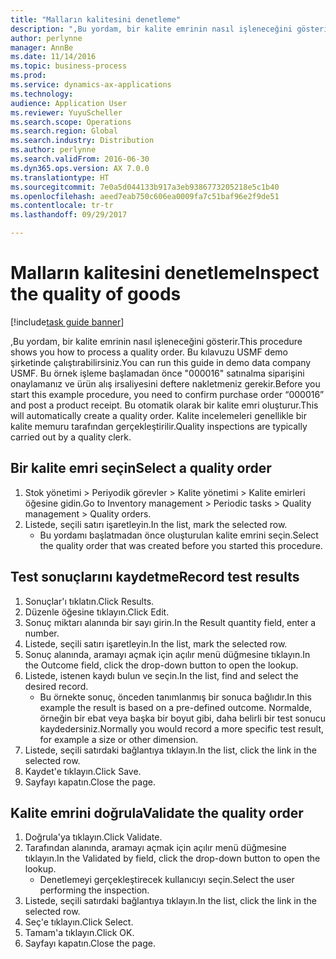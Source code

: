 ```yaml
---
title: "Malların kalitesini denetleme"
description: ",Bu yordam, bir kalite emrinin nasıl işleneceğini gösterir."
author: perlynne
manager: AnnBe
ms.date: 11/14/2016
ms.topic: business-process
ms.prod: 
ms.service: dynamics-ax-applications
ms.technology: 
audience: Application User
ms.reviewer: YuyuScheller
ms.search.scope: Operations
ms.search.region: Global
ms.search.industry: Distribution
ms.author: perlynne
ms.search.validFrom: 2016-06-30
ms.dyn365.ops.version: AX 7.0.0
ms.translationtype: HT
ms.sourcegitcommit: 7e0a5d044133b917a3eb9386773205218e5c1b40
ms.openlocfilehash: aeed7eab750c606ea0009fa7c51baf96e2f9de51
ms.contentlocale: tr-tr
ms.lasthandoff: 09/29/2017

---
```

# <a name="inspect-the-quality-of-goods"></a><span data-ttu-id="3abe0-103">Malların kalitesini denetleme</span><span class="sxs-lookup"><span data-stu-id="3abe0-103">Inspect the quality of goods</span></span>

[!include[task guide banner](../../includes/task-guide-banner.md)]

<span data-ttu-id="3abe0-104">,Bu yordam, bir kalite emrinin nasıl işleneceğini gösterir.</span><span class="sxs-lookup"><span data-stu-id="3abe0-104">This procedure shows you how to process a quality order.</span></span> <span data-ttu-id="3abe0-105">Bu kılavuzu USMF demo şirketinde çalıştırabilirsiniz.</span><span class="sxs-lookup"><span data-stu-id="3abe0-105">You can run this guide in demo data company USMF.</span></span> <span data-ttu-id="3abe0-106">Bu örnek işleme başlamadan önce "000016" satınalma siparişini onaylamanız ve ürün alış irsaliyesini deftere nakletmeniz gerekir.</span><span class="sxs-lookup"><span data-stu-id="3abe0-106">Before you start this example procedure, you need to confirm purchase order “000016” and post a product receipt.</span></span> <span data-ttu-id="3abe0-107">Bu otomatik olarak bir kalite emri oluşturur.</span><span class="sxs-lookup"><span data-stu-id="3abe0-107">This will automatically create a quality order.</span></span> <span data-ttu-id="3abe0-108">Kalite incelemeleri genellikle bir kalite memuru tarafından gerçekleştirilir.</span><span class="sxs-lookup"><span data-stu-id="3abe0-108">Quality inspections are typically carried out by a quality clerk.</span></span>


## <a name="select-a-quality-order"></a><span data-ttu-id="3abe0-109">Bir kalite emri seçin</span><span class="sxs-lookup"><span data-stu-id="3abe0-109">Select a quality order</span></span>
1. <span data-ttu-id="3abe0-110">Stok yönetimi > Periyodik görevler > Kalite yönetimi > Kalite emirleri öğesine gidin.</span><span class="sxs-lookup"><span data-stu-id="3abe0-110">Go to Inventory management > Periodic tasks > Quality management > Quality orders.</span></span>
2. <span data-ttu-id="3abe0-111">Listede, seçili satırı işaretleyin.</span><span class="sxs-lookup"><span data-stu-id="3abe0-111">In the list, mark the selected row.</span></span>
    * <span data-ttu-id="3abe0-112">Bu yordamı başlatmadan önce oluşturulan kalite emrini seçin.</span><span class="sxs-lookup"><span data-stu-id="3abe0-112">Select the quality order that was created before you started this procedure.</span></span>  

## <a name="record-test-results"></a><span data-ttu-id="3abe0-113">Test sonuçlarını kaydetme</span><span class="sxs-lookup"><span data-stu-id="3abe0-113">Record test results</span></span>
1. <span data-ttu-id="3abe0-114">Sonuçlar'ı tıklatın.</span><span class="sxs-lookup"><span data-stu-id="3abe0-114">Click Results.</span></span>
2. <span data-ttu-id="3abe0-115">Düzenle öğesine tıklayın.</span><span class="sxs-lookup"><span data-stu-id="3abe0-115">Click Edit.</span></span>
3. <span data-ttu-id="3abe0-116">Sonuç miktarı alanında bir sayı girin.</span><span class="sxs-lookup"><span data-stu-id="3abe0-116">In the Result quantity field, enter a number.</span></span>
4. <span data-ttu-id="3abe0-117">Listede, seçili satırı işaretleyin.</span><span class="sxs-lookup"><span data-stu-id="3abe0-117">In the list, mark the selected row.</span></span>
5. <span data-ttu-id="3abe0-118">Sonuç alanında, aramayı açmak için açılır menü düğmesine tıklayın.</span><span class="sxs-lookup"><span data-stu-id="3abe0-118">In the Outcome field, click the drop-down button to open the lookup.</span></span>
6. <span data-ttu-id="3abe0-119">Listede, istenen kaydı bulun ve seçin.</span><span class="sxs-lookup"><span data-stu-id="3abe0-119">In the list, find and select the desired record.</span></span>
    * <span data-ttu-id="3abe0-120">Bu örnekte sonuç, önceden tanımlanmış bir sonuca bağlıdır.</span><span class="sxs-lookup"><span data-stu-id="3abe0-120">In this example the result is based on a pre-defined outcome.</span></span> <span data-ttu-id="3abe0-121">Normalde, örneğin bir ebat veya başka bir boyut gibi, daha belirli bir test sonucu kaydedersiniz.</span><span class="sxs-lookup"><span data-stu-id="3abe0-121">Normally you would record a more specific test result, for example a size or other dimension.</span></span>  
7. <span data-ttu-id="3abe0-122">Listede, seçili satırdaki bağlantıya tıklayın.</span><span class="sxs-lookup"><span data-stu-id="3abe0-122">In the list, click the link in the selected row.</span></span>
8. <span data-ttu-id="3abe0-123">Kaydet'e tıklayın.</span><span class="sxs-lookup"><span data-stu-id="3abe0-123">Click Save.</span></span>
9. <span data-ttu-id="3abe0-124">Sayfayı kapatın.</span><span class="sxs-lookup"><span data-stu-id="3abe0-124">Close the page.</span></span>

## <a name="validate-the-quality-order"></a><span data-ttu-id="3abe0-125">Kalite emrini doğrula</span><span class="sxs-lookup"><span data-stu-id="3abe0-125">Validate the quality order</span></span>
1. <span data-ttu-id="3abe0-126">Doğrula'ya tıklayın.</span><span class="sxs-lookup"><span data-stu-id="3abe0-126">Click Validate.</span></span>
2. <span data-ttu-id="3abe0-127">Tarafından alanında, aramayı açmak için açılır menü düğmesine tıklayın.</span><span class="sxs-lookup"><span data-stu-id="3abe0-127">In the Validated by field, click the drop-down button to open the lookup.</span></span>
    * <span data-ttu-id="3abe0-128">Denetlemeyi gerçekleştirecek kullanıcıyı seçin.</span><span class="sxs-lookup"><span data-stu-id="3abe0-128">Select the user performing the inspection.</span></span>  
3. <span data-ttu-id="3abe0-129">Listede, seçili satırdaki bağlantıya tıklayın.</span><span class="sxs-lookup"><span data-stu-id="3abe0-129">In the list, click the link in the selected row.</span></span>
4. <span data-ttu-id="3abe0-130">Seç'e tıklayın.</span><span class="sxs-lookup"><span data-stu-id="3abe0-130">Click Select.</span></span>
5. <span data-ttu-id="3abe0-131">Tamam'a tıklayın.</span><span class="sxs-lookup"><span data-stu-id="3abe0-131">Click OK.</span></span>
6. <span data-ttu-id="3abe0-132">Sayfayı kapatın.</span><span class="sxs-lookup"><span data-stu-id="3abe0-132">Close the page.</span></span>

